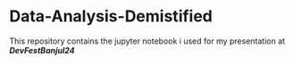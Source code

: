 # Data-Analysis-Demistified

This repository contains the jupyter notebook i used for my presentation at  ***DevFestBanjul24***
